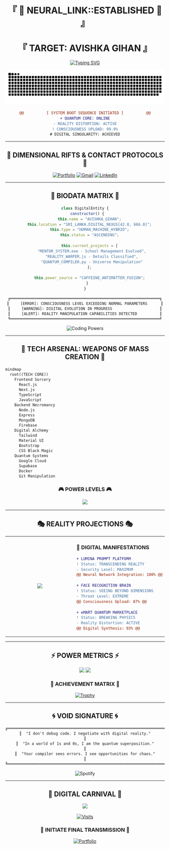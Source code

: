 <div align="center">

# 『 🌌 NEURAL_LINK::ESTABLISHED 🌌 』
# 『 TARGET: AVISHKA GIHAN 』

[![Typing SVG](https://readme-typing-svg.herokuapp.com?font=Fira+Code&weight=600&size=40&pause=1000&color=FF00F3&center=true&vCenter=true&random=false&width=1000&lines=%F0%9F%92%80+CODE+NECROMANCER+%F0%9F%92%80;%F0%9F%8C%8B+DIGITAL+DREAMWEAVER+%F0%9F%8C%8B;%F0%9F%8C%8C+REALITY+ARCHITECT+%F0%9F%8C%8C;%F0%9F%92%A0+CYBER+SORCERER+%F0%9F%92%A0)](https://git.io/typing-svg)

![Matrix Rain](https://raw.githubusercontent.com/platane/snk/output/github-contribution-grid-snake-dark.svg)

```diff
@@          [ SYSTEM BOOT SEQUENCE INITIATED ]          @@
+ QUANTUM CORE: ONLINE
- REALITY DISTORTION: ACTIVE
! CONSCIOUSNESS UPLOAD: 99.9%
# DIGITAL SINGULARITY: ACHIEVED
```

</div>

---

<div align="center">

## 🌋 DIMENSIONAL RIFTS & CONTACT PROTOCOLS 🌋

[![Portfolio](https://img.shields.io/badge/ENTER_THE_VOID-%23000000.svg?style=plastic&logo=alibabacloud&logoColor=magenta&color=black)](http://avishkagihan.me/)
[![Gmail](https://img.shields.io/badge/SUMMON_VIA_GMAIL-%23000000.svg?style=plastic&logo=gmail&logoColor=magenta&color=black)](mailto:avishkag18@gmail.com)
[![LinkedIn](https://img.shields.io/badge/NEURAL_NETWORK-%23000000.svg?style=plastic&logo=linkedin&logoColor=magenta&color=black)](https://www.linkedin.com/in/avishkagihan/)

</div>

---

<div align="center">

## 🧬 BIODATA MATRIX 🧬

```javascript
class DigitalEntity {
  constructor() {
    this.name = "AVISHKA_GIHAN";
    this.location = "SRI_LANKA.DIGITAL_NEXUS[42.0, 666.0]";
    this.type = "HUMAN_MACHINE_HYBRID";
    this.status = "ASCENDING";
    
    this.current_projects = [
      "MENTOR_SYSTEM.exe - School Management Evolved",
      "REALITY_WARPER.js - Details Classified",
      "QUANTUM_COMPILER.py - Universe Manipulation"
    ];
    
    this.power_source = "CAFFEINE_ANTIMATTER_FUSION";
  }
}
```

```ascii
╔══════════════════════════════════════════════════════════════════╗
║     [ERROR]: CONSCIOUSNESS LEVEL EXCEEDING NORMAL PARAMETERS      ║
║     [WARNING]: DIGITAL EVOLUTION IN PROGRESS                     ║
║     [ALERT]: REALITY MANIPULATION CAPABILITIES DETECTED          ║
╚══════════════════════════════════════════════════════════════════╝
```

![Coding Powers](https://github-readme-activity-graph.vercel.app/graph?username=AvishkaGihan&bg_color=0D1117&color=FF00F3&line=00FF00&point=FFFFFF&area=true&hide_border=true)

</div>

---

<div align="center">

## 🌠 TECH ARSENAL: WEAPONS OF MASS CREATION 🌠

</div>

```mermaid
mindmap
  root((TECH CORE))
    Frontend Sorcery
      React.js
      Next.js
      TypeScript
      JavaScript
    Backend Necromancy
      Node.js
      Express
      MongoDB
      Firebase
    Digital Alchemy
      Tailwind
      Material UI
      Bootstrap
      CSS Black Magic
    Quantum Systems
      Google Cloud
      Supabase
      Docker
      Git Manipulation
```

<div align="center">

### 🎮 POWER LEVELS 🎮

<img src="https://github-readme-stats.vercel.app/api/top-langs/?username=AvishkaGihan&theme=midnight-purple&hide_border=true&include_all_commits=false&count_private=false&layout=compact&bg_color=0D1117&title_color=FF00F3&text_color=FFFFFF" width="400px"/>

</div>

---

<div align="center">

## 🎭 REALITY PROJECTIONS 🎭

</div>

<table>
<tr>
<td align="center" width="50%">
<img src="https://media.giphy.com/media/3o7btNa0RUYa5E7iiQ/giphy.gif" width="100%"/>
</td>
<td>

### 🌟 DIGITAL MANIFESTATIONS

```diff
+ LUMINA PROMPT PLATFORM
! Status: TRANSCENDING REALITY
- Security Level: MAXIMUM
@@ Neural Network Integration: 100% @@

+ FACE RECOGNITION BRAIN
! Status: SEEING BEYOND DIMENSIONS
- Threat Level: EXTREME
@@ Consciousness Upload: 87% @@

+ eMART QUANTUM MARKETPLACE
! Status: BREAKING PHYSICS
- Reality Distortion: ACTIVE
@@ Digital Synthesis: 93% @@
```

</td>
</tr>
</table>

---

<div align="center">

## ⚡ POWER METRICS ⚡

<img src="https://github-readme-stats.vercel.app/api?username=AvishkaGihan&show_icons=true&theme=midnight-purple&hide_border=true&bg_color=0D1117&title_color=FF00F3&icon_color=00FF00&text_color=FFFFFF" width="49%" />
<img src="https://github-readme-streak-stats.herokuapp.com/?user=AvishkaGihan&theme=midnight-purple&hide_border=true&background=0D1117&ring=FF00F3&fire=00FF00&currStreakLabel=FF00F3" width="49%" />

### 🌈 ACHIEVEMENT MATRIX 🌈

[![Trophy](https://github-profile-trophy.vercel.app/?username=AvishkaGihan&theme=darkhub&no-frame=true&no-bg=true&column=7&margin-w=15)](https://github.com/ryo-ma/github-profile-trophy)

</div>

---

<div align="center">

## 🌀 VOID SIGNATURE 🌀

```ascii
╔═══════════════════════════════════════════════════════════════════════╗
║  "I don't debug code. I negotiate with digital reality."              ║
║  "In a world of 1s and 0s, I am the quantum superposition."          ║
║  "Your compiler sees errors. I see opportunities for chaos."          ║
╚═══════════════════════════════════════════════════════════════════════╝
```

![Spotify](https://spotify-recently-played-readme.vercel.app/api?user=31xauq5lyup4tuek2opkjllqv6oq&count=3)

</div>

---

<div align="center">

## 🎪 DIGITAL CARNIVAL 🎪

<img src="https://raw.githubusercontent.com/mayhemantt/mayhemantt/Update/svg/Bottom.svg" width="100%"/>

[![Visits](https://komarev.com/ghpvc/?username=AvishkaGihan&label=REALITY%20BREACHES&color=FF00F3&style=for-the-badge)](https://github.com/AvishkaGihan)

</div>

<div align="center">

### 🌌 INITIATE FINAL TRANSMISSION 🌌

[![Portfolio](https://img.shields.io/badge/ENTER_THE_MATRIX-%23000000.svg?style=for-the-badge&logo=matrix&logoColor=FF00F3&color=000000)](http://avishkagihan.me/)

</div>